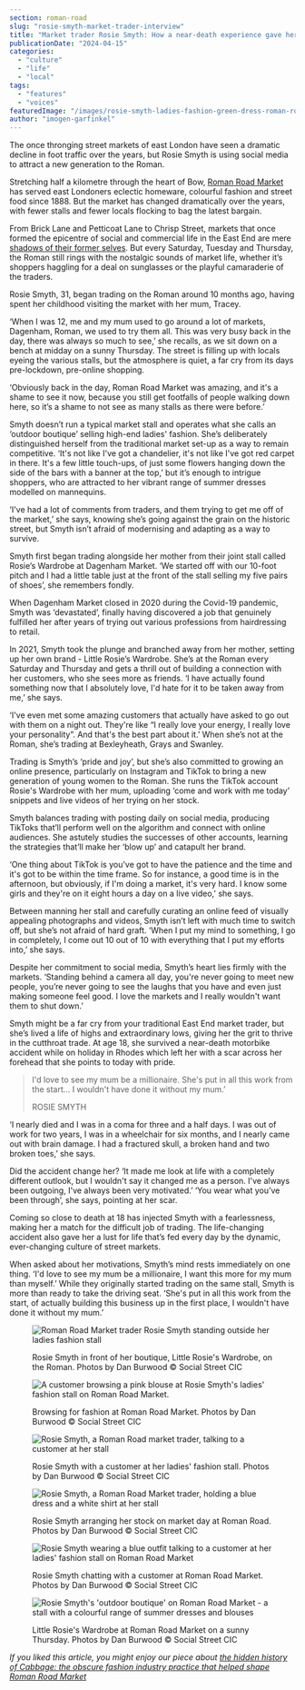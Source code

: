 ```yaml
---
section: roman-road
slug: "rosie-smyth-market-trader-interview"
title: "Market trader Rosie Smyth: How a near-death experience gave her a lust for life and trading on the Roman"
publicationDate: "2024-04-15"
categories: 
  - "culture"
  - "life"
  - "local"
tags: 
  - "features"
  - "voices"
featuredImage: "/images/rosie-smyth-ladies-fashion-green-dress-roman-road-market-bow.jpg"
author: "imogen-garfinkel"
---
```


The once thronging street markets of east London have seen a dramatic decline in foot traffic over the years, but Rosie Smyth is using social media to attract a new generation to the Roman. 

Stretching half a kilometre through the heart of Bow, [Roman Road Market](https://romanroadlondon.com/roman-road-market-history/) has served east Londoners eclectic homeware, colourful fashion and street food since 1888. But the market has changed dramatically over the years, with fewer stalls and fewer locals flocking to bag the latest bargain.

From Brick Lane and Petticoat Lane to Chrisp Street, markets that once formed the epicentre of social and commercial life in the East End are mere [shadows of their former selves](https://www.mylondon.news/news/east-london-news/london-market-yuppies-greasy-spoon-25760270?int_source=nba). But every Saturday, Tuesday and Thursday, the Roman still rings with the nostalgic sounds of market life, whether it’s shoppers haggling for a deal on sunglasses or the playful camaraderie of the traders.

Rosie Smyth, 31, began trading on the Roman around 10 months ago, having spent her childhood visiting the market with her mum, Tracey.

‘When I was 12, me and my mum used to go around a lot of markets, Dagenham, Roman, we used to try them all. This was very busy back in the day, there was always so much to see,’ she recalls, as we sit down on a bench at midday on a sunny Thursday. The street is filling up with locals eyeing the various stalls, but the atmosphere is quiet, a far cry from its days pre-lockdown, pre-online shopping.

‘Obviously back in the day, Roman Road Market was amazing, and it's a shame to see it now, because you still get footfalls of people walking down here, so it’s a shame to not see as many stalls as there were before.’

Smyth doesn’t run a typical market stall and operates what she calls an ‘outdoor boutique’ selling high-end ladies' fashion. She’s deliberately distinguished herself from the traditional market set-up as a way to remain competitive. ‘It's not like I've got a chandelier, it's not like I've got red carpet in there. It's a few little touch-ups, of just some flowers hanging down the side of the bars with a banner at the top,’ but it’s enough to intrigue shoppers, who are attracted to her vibrant range of summer dresses modelled on mannequins.

‘I've had a lot of comments from traders, and them trying to get me off of the market,’ she says, knowing she’s going against the grain on the historic street, but Smyth isn’t afraid of modernising and adapting as a way to survive.

Smyth first began trading alongside her mother from their joint stall called Rosie’s Wardrobe at Dagenham Market. ‘We started off with our 10-foot pitch and I had a little table just at the front of the stall selling my five pairs of shoes’, she remembers fondly.

When Dagenham Market closed in 2020 during the Covid-19 pandemic, Smyth was ‘devastated’, finally having discovered a job that genuinely fulfilled her after years of trying out various professions from hairdressing to retail.

In 2021, Smyth took the plunge and branched away from her mother, setting up her own brand - Little Rosie’s Wardrobe. She’s at the Roman every Saturday and Thursday and gets a thrill out of building a connection with her customers, who she sees more as friends. ‘I have actually found something now that I absolutely love, I'd hate for it to be taken away from me,’ she says.

‘I've even met some amazing customers that actually have asked to go out with them on a night out. They're like “I really love your energy, I really love your personality”. And that's the best part about it.’ When she’s not at the Roman, she’s trading at Bexleyheath, Grays and Swanley. 

Trading is Smyth’s ‘pride and joy’, but she’s also committed to growing an online presence, particularly on Instagram and TikTok to bring a new generation of young women to the Roman. She runs the TikTok account Rosie's Wardrobe with her mum, uploading ‘come and work with me today’ snippets and live videos of her trying on her stock.

Smyth balances trading with posting daily on social media, producing TikToks that’ll perform well on the algorithm and connect with online audiences. She astutely studies the successes of other accounts, learning the strategies that’ll make her ‘blow up’ and catapult her brand.

‘One thing about TikTok is you've got to have the patience and the time and it's got to be within the time frame. So for instance, a good time is in the afternoon, but obviously, if I'm doing a market, it's very hard. I know some girls and they're on it eight hours a day on a live video,' she says.

Between manning her stall and carefully curating an online feed of visually appealing photographs and videos, Smyth isn’t left with much time to switch off, but she’s not afraid of hard graft. ‘When I put my mind to something, I go in completely, I come out 10 out of 10 with everything that I put my efforts into,’ she says.

Despite her commitment to social media, Smyth’s heart lies firmly with the markets. ‘Standing behind a camera all day, you're never going to meet new people, you’re never going to see the laughs that you have and even just making someone feel good. I love the markets and I really wouldn't want them to shut down.’

Smyth might be a far cry from your traditional East End market trader, but she’s lived a life of highs and extraordinary lows, giving her the grit to thrive in the cutthroat trade. At age 18, she survived a near-death motorbike accident while on holiday in Rhodes which left her with a scar across her forehead that she points to today with pride. 

> I'd love to see my mum be a millionaire. She's put in all this work from the start... I wouldn't have done it without my mum.’  
> 
> ROSIE SMYTH

‘I nearly died and I was in a coma for three and a half days. I was out of work for two years, I was in a wheelchair for six months, and I nearly came out with brain damage. I had a fractured skull, a broken hand and two broken toes,’ she says.

Did the accident change her? ‘It made me look at life with a completely different outlook, but I wouldn't say it changed me as a person. I've always been outgoing, I've always been very motivated.’ ‘You wear what you’ve been through’, she says, pointing at her scar.

Coming so close to death at 18 has injected Smyth with a fearlessness, making her a match for the difficult job of trading. The life-changing accident also gave her a lust for life that’s fed every day by the dynamic, ever-changing culture of street markets.

When asked about her motivations, Smyth’s mind rests immediately on one thing. ‘I'd love to see my mum be a millionaire, I want this more for my mum than myself.’ While they originally started trading on the same stall, Smyth is more than ready to take the driving seat. ‘She's put in all this work from the start, of actually building this business up in the first place, I wouldn't have done it without my mum.’

<figure>

![Roman Road Market trader Rosie Smyth standing outside her ladies fashion stall](/images/rosie-smyth-east-end-roman-road-market-trader-ladies-fashion-stall.jpg)

<figcaption>

Rosie Smyth in front of her boutique, Little Rosie's Wardrobe, on the Roman. Photos by Dan Burwood © Social Street CIC

</figcaption>

</figure>

<figure>

![A customer browsing a pink blouse at Rosie Smyth's ladies' fashion stall on Roman Road Market.](/images/roman-road-market-ladies-fashion-stall-rosie-smyth-1024x683.jpg)

<figcaption>

Browsing for fashion at Roman Road Market. Photos by Dan Burwood © Social Street CIC

</figcaption>

</figure>

<figure>

![Rosie Smyth, a Roman Road market trader, talking to a customer at her stall](/images/rosie-smyth-customer-ladies-fashion-stall-roman-road-market-trader.jpg)

<figcaption>

Rosie Smyth with a customer at her ladies' fashion stall. Photos by Dan Burwood © Social Street CIC

</figcaption>

</figure>

<figure>

![Rosie Smyth, a Roman Road Market trader, holding a blue dress and a white shirt at her stall](/images/rosie-smyth-roman-road-market-trader-with-clothes-bow.jpg)

<figcaption>

Rosie Smyth arranging her stock on market day at Roman Road. Photos by Dan Burwood © Social Street CIC

</figcaption>

</figure>

<figure>

![Rosie Smyth wearing a blue outfit talking to a customer at her ladies' fashion stall on Roman Road Market](/images/rosie-smyth-customer-ladies-fashion-roman-road-market-bow-1024x683.jpg)

<figcaption>

Rosie Smyth chatting with a customer at Roman Road Market. Photos by Dan Burwood © Social Street CIC

</figcaption>

</figure>

<figure>

![Rosie Smyth's 'outdoor boutique' on Roman Road Market - a stall with a colourful range of summer dresses and blouses](/images/roman-road-market-bow-ladies-fashion-stall-1024x683.jpg)

<figcaption>

Little Rosie's Wardrobe at Roman Road Market on a sunny Thursday. Photos by Dan Burwood © Social Street CIC

</figcaption>

</figure>

_If you liked this article, you might enjoy our piece about_ [_the hidden history of Cabbage: the obscure fashion industry practice that helped shape Roman Road Market_](https://romanroadlondon.com/cabbage-clothing-fashion-industry-practice-east-end-market-history/)


